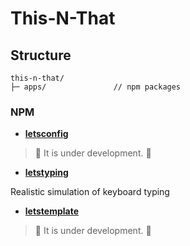 # This-N-That

## Structure

``` 
this-n-that/
├─ apps/               // npm packages
```

### NPM

- [**letsconfig**](/apps/letsconfig/README.md)
> 🚧 It is under development. 🚧

- [**letstyping**](/apps/letstyping/README.md)

Realistic simulation of keyboard typing

- [**letstemplate**](/apps/letstemplate/README.md)
> 🚧 It is under development. 🚧

